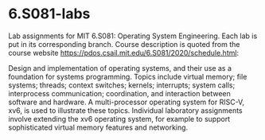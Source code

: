 # 6.S081-labs

Lab assignments for MIT 6.S081: Operating System Engineering. Each lab is put in its corresponding branch. Course description is quoted from the course 
website https://pdos.csail.mit.edu/6.S081/2020/schedule.html:

Design and implementation of operating systems, and their use as a foundation for systems programming. Topics include virtual memory; 
file systems; threads; context switches; kernels; interrupts; system calls; interprocess communication; coordination, and interaction 
between software and hardware. A multi-processor operating system for RISC-V, xv6, is used to illustrate these topics. Individual laboratory 
assignments involve extending the xv6 operating system, for example to support sophisticated virtual memory features and networking.
